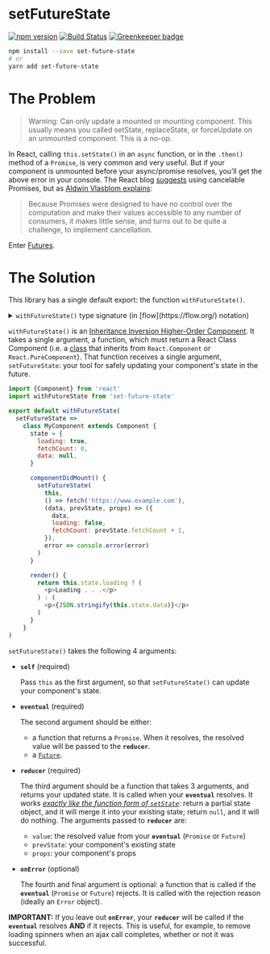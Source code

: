 # setFutureState

[![npm version](https://badge.fury.io/js/set-future-state.svg)](https://www.npmjs.com/package/set-future-state)
[![Build Status](https://travis-ci.org/Leeds-eBooks/set-future-state.svg?branch=master)](https://travis-ci.org/Leeds-eBooks/set-future-state)
[![Greenkeeper badge](https://badges.greenkeeper.io/Leeds-eBooks/set-future-state.svg)](https://greenkeeper.io/)

```sh
npm install --save set-future-state
# or
yarn add set-future-state
```

# The Problem

> Warning: Can only update a mounted or mounting component. This usually means you called setState, replaceState, or forceUpdate on an unmounted component. This is a no-op.

In React, calling `this.setState()` in an `async` function, or in the `.then()` method of a `Promise`, is very common and very useful. But if your component is unmounted before your async/promise resolves, you’ll get the above error in your console. The React blog [suggests](https://reactjs.org/blog/2015/12/16/ismounted-antipattern.html) using cancelable Promises, but as [Aldwin Vlasblom explains](https://medium.com/@avaq/broken-promises-2ae92780f33):

> Because Promises were designed to have no control over the computation and make their values accessible to any number of consumers, it makes little sense, and turns out to be quite a challenge, to implement cancellation.

Enter [Futures](https://github.com/fluture-js/Fluture/wiki/Comparison-to-Promises).

# The Solution

This library has a single default export: the function `withFutureState()`.

<details>
<summary><code>withFutureState()</code> type signature (in [flow](https://flow.org/) notation)</summary>

```js
type SetFutureState<P, S> = <E, V>(
  self: Component<P, S>,
  eventual: Future<E, V> | (() => Promise<V>),
  reducer: (value?: V, prevState: S, props: P) => $Shape<S> | null,
  onError?: (error: E) => *
) => void

declare export default function withFutureState<P, S>(
  builder: (setFutureState: SetFutureState<P, S>) => Class<Component<P, S>>
): Class<Component<P, S>>
```

</details>

`withFutureState()` is an [Inheritance Inversion Higher-Order Component](https://medium.com/@franleplant/react-higher-order-components-in-depth-cf9032ee6c3e#5247). It takes a single argument, a function, which must return a React Class Component (i.e. a [class](https://developer.mozilla.org/en-US/docs/Web/JavaScript/Reference/Classes) that inherits from `React.Component` or `React.PureComponent`). That function receives a single argument, `setFutureState`: your tool for safely updating your component's state in the future.

```js
import {Component} from 'react'
import withFutureState from 'set-future-state'

export default withFutureState(
  setFutureState =>
    class MyComponent extends Component {
      state = {
        loading: true,
        fetchCount: 0,
        data: null,
      }

      componentDidMount() {
        setFutureState(
          this,
          () => fetch('https://www.example.com'),
          (data, prevState, props) => ({
            data,
            loading: false,
            fetchCount: prevState.fetchCount + 1,
          }),
          error => console.error(error)
        )
      }

      render() {
        return this.state.loading ? (
          <p>Loading . . .</p>
        ) : (
          <p>{JSON.stringify(this.state.data)}</p>
        )
      }
    }
)
```

`setFutureState()` takes the following 4 arguments:

* **`self`** (required)

  Pass `this` as the first argument, so that `setFutureState()` can update your component's state.

* **`eventual`** (required)

  The second argument should be either:

  * a function that returns a `Promise`. When it resolves, the resolved value will be passed to the **`reducer`**.
  * a [`Future`](https://github.com/fluture-js/Fluture).

* **`reducer`** (required)

  The third argument should be a function that takes 3 arguments, and returns your updated state. It is called when your **`eventual`** resolves. It works _[exactly like the function form of `setState`](https://reactjs.org/docs/react-component.html#setstate)_: return a partial state object, and it will merge it into your existing state; return `null`, and it will do nothing. The arguments passed to **`reducer`** are:

  * `value`: the resolved value from your **`eventual`** (`Promise` or `Future`)
  * `prevState`: your component's existing state
  * `props`: your component's props

* **`onError`** (optional)

  The fourth and final argument is optional: a function that is called if the **`eventual`** (`Promise` or `Future`) rejects. It is called with the rejection reason (ideally an `Error` object).

**IMPORTANT:** If you leave out **`onError`**, your **`reducer`** will be called if the **`eventual`** resolves **AND** if it rejects. This is useful, for example, to remove loading spinners when an ajax call completes, whether or not it was successful.
